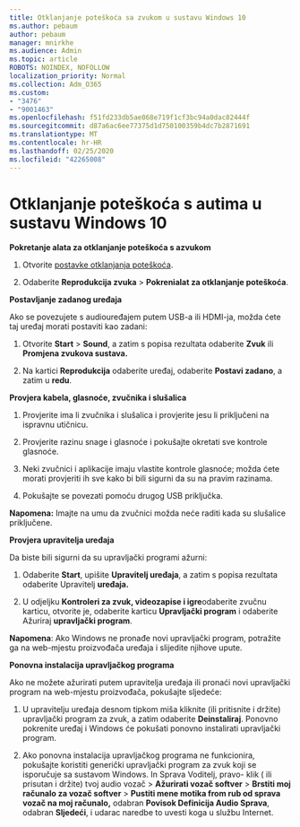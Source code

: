 ```yaml
---
title: Otklanjanje poteškoća sa zvukom u sustavu Windows 10
ms.author: pebaum
author: pebaum
manager: mnirkhe
ms.audience: Admin
ms.topic: article
ROBOTS: NOINDEX, NOFOLLOW
localization_priority: Normal
ms.collection: Adm_O365
ms.custom:
- "3476"
- "9001463"
ms.openlocfilehash: f51fd233db5ae068e719f1cf3bc94a0dac82444f
ms.sourcegitcommit: d87a6ac6ee77375d1d750100359b4dc7b2871691
ms.translationtype: MT
ms.contentlocale: hr-HR
ms.lasthandoff: 02/25/2020
ms.locfileid: "42265008"
---
```

# <a name="troubleshooting-audio-issues-in-windows-10"></a>Otklanjanje poteškoća s autima u sustavu Windows 10

**Pokretanje alata za otklanjanje poteškoća s azvukom**

1.  Otvorite [postavke otklanjanja poteškoća](ms-settings:troubleshoot).

2.  Odaberite **Reprodukcija zvuka** > **Pokrenialat za otklanjanje poteškoća**.

**Postavljanje zadanog uređaja**

Ako se povezujete s audiouređajem putem USB-a ili HDMI-ja, možda ćete taj uređaj morati postaviti kao zadani:

1. Otvorite **Start** > **Sound**, a zatim s popisa rezultata odaberite **Zvuk** ili **Promjena zvukova sustava.**

2.  Na kartici **Reprodukcija** odaberite uređaj, odaberite **Postavi zadano**, a zatim u **redu**.

**Provjera kabela, glasnoće, zvučnika i slušalica**

1. Provjerite ima li zvučnika i slušalica i provjerite jesu li priključeni na ispravnu utičnicu.

2. Provjerite razinu snage i glasnoće i pokušajte okretati sve kontrole glasnoće.

3. Neki zvučnici i aplikacije imaju vlastite kontrole glasnoće; možda ćete morati provjeriti ih sve kako bi bili sigurni da su na pravim razinama.

4. Pokušajte se povezati pomoću drugog USB priključka.

**Napomena:** Imajte na umu da zvučnici možda neće raditi kada su slušalice priključene.

**Provjera upravitelja uređaja**

Da biste bili sigurni da su upravljački programi ažurni:

1. Odaberite **Start**, upišite **Upravitelj uređaja**, a zatim s popisa rezultata odaberite Upravitelj **uređaja.**

2. U odjeljku **Kontroleri za zvuk, videozapise i igre**odaberite zvučnu karticu, otvorite je, odaberite karticu **Upravljački program** i odaberite Ažuriraj **upravljački program**.

**Napomena**: Ako Windows ne pronađe novi upravljački program, potražite ga na web-mjestu proizvođača uređaja i slijedite njihove upute.

**Ponovna instalacija upravljačkog programa**

Ako ne možete ažurirati putem upravitelja uređaja ili pronaći novi upravljački program na web-mjestu proizvođača, pokušajte sljedeće:

1. U upravitelju uređaja desnom tipkom miša kliknite (ili pritisnite i držite) upravljački program za zvuk, a zatim odaberite **Deinstaliraj**. Ponovno pokrenite uređaj i Windows će pokušati ponovno instalirati upravljački program.

2. Ako ponovna instalacija upravljačkog programa ne funkcionira, pokušajte koristiti generički upravljački program za zvuk koji se isporučuje sa sustavom Windows. In Sprava Voditelj, pravo- klik ( ili prisutan i držite) tvoj audio vozač > **Ažurirati vozač softver** > **Brstiti moj računalo za vozač softver** > **Pustiti mene motika from rub od sprava vozač na moj računalo,** odabran **Povisok Definicija Audio Sprava**, odabran **Sljedeći**, i udarac naredbe to uvesti koga u službu Internet.
